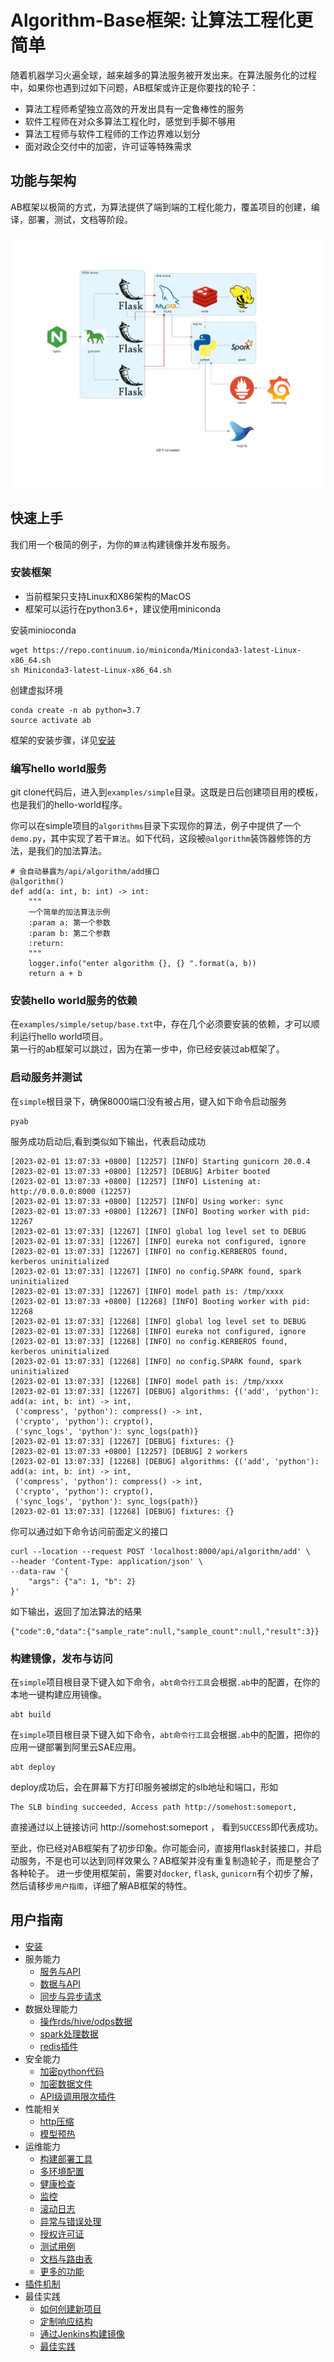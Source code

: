 
# Algorithm-Base框架: 让算法工程化更简单

随着机器学习火遍全球，越来越多的算法服务被开发出来。在算法服务化的过程中，如果你也遇到过如下问题，AB框架或许正是你要找的轮子：
- 算法工程师希望独立高效的开发出具有一定鲁棒性的服务
- 软件工程师在对众多算法工程化时，感觉到手脚不够用
- 算法工程师与软件工程师的工作边界难以划分
- 面对政企交付中的加密，许可证等特殊需求


## 功能与架构
AB框架以极简的方式，为算法提供了端到端的工程化能力，覆盖项目的创建，编译，部署，测试，文档等阶段。

![框架架构图](ext/diagrams/ab_framework.png)

## 快速上手

我们用一个极简的例子，为你的`算法`构建镜像并发布服务。

### 安装框架

- 当前框架只支持Linux和X86架构的MacOS
- 框架可以运行在python3.6+，建议使用miniconda

安装minioconda
```
wget https://repo.continuum.io/miniconda/Miniconda3-latest-Linux-x86_64.sh
sh Miniconda3-latest-Linux-x86_64.sh
```

创建虚拟环境
```
conda create -n ab python=3.7
source activate ab
```

框架的安装步骤，详见[安装](docs/cn/install.md)

### 编写hello world服务
git clone代码后，进入到`examples/simple`目录。这既是日后创建项目用的模板，也是我们的hello-world程序。  

你可以在simple项目的`algorithms`目录下实现你的算法，例子中提供了一个`demo.py`，其中实现了若干`算法`。如下代码，这段被`@algorithm`装饰器修饰的方法，是我们的加法算法。

```
# 会自动暴露为/api/algorithm/add接口
@algorithm()
def add(a: int, b: int) -> int:
    """
    一个简单的加法算法示例
    :param a: 第一个参数
    :param b: 第二个参数
    :return:
    """
    logger.info("enter algorithm {}, {} ".format(a, b))
    return a + b
```

### 安装hello world服务的依赖
在`examples/simple/setup/base.txt`中，存在几个必须要安装的依赖，才可以顺利运行hello world项目。  
第一行的ab框架可以跳过，因为在第一步中，你已经安装过ab框架了。


### 启动服务并测试
在`simple`根目录下，确保8000端口没有被占用，键入如下命令启动服务

```
pyab
```

服务成功启动后,看到类似如下输出，代表启动成功
```
[2023-02-01 13:07:33 +0800] [12257] [INFO] Starting gunicorn 20.0.4
[2023-02-01 13:07:33 +0800] [12257] [DEBUG] Arbiter booted
[2023-02-01 13:07:33 +0800] [12257] [INFO] Listening at: http://0.0.0.0:8000 (12257)
[2023-02-01 13:07:33 +0800] [12257] [INFO] Using worker: sync
[2023-02-01 13:07:33 +0800] [12267] [INFO] Booting worker with pid: 12267
[2023-02-01 13:07:33] [12267] [INFO] global log level set to DEBUG
[2023-02-01 13:07:33] [12267] [INFO] eureka not configured, ignore
[2023-02-01 13:07:33] [12267] [INFO] no config.KERBEROS found, kerberos uninitialized
[2023-02-01 13:07:33] [12267] [INFO] no config.SPARK found, spark uninitialized
[2023-02-01 13:07:33] [12267] [INFO] model path is: /tmp/xxxx
[2023-02-01 13:07:33 +0800] [12268] [INFO] Booting worker with pid: 12268
[2023-02-01 13:07:33] [12268] [INFO] global log level set to DEBUG
[2023-02-01 13:07:33] [12268] [INFO] eureka not configured, ignore
[2023-02-01 13:07:33] [12268] [INFO] no config.KERBEROS found, kerberos uninitialized
[2023-02-01 13:07:33] [12268] [INFO] no config.SPARK found, spark uninitialized
[2023-02-01 13:07:33] [12268] [INFO] model path is: /tmp/xxxx
[2023-02-01 13:07:33] [12267] [DEBUG] algorithms: {('add', 'python'): add(a: int, b: int) -> int,
 ('compress', 'python'): compress() -> int,
 ('crypto', 'python'): crypto(),
 ('sync_logs', 'python'): sync_logs(path)}
[2023-02-01 13:07:33] [12267] [DEBUG] fixtures: {}
[2023-02-01 13:07:33 +0800] [12257] [DEBUG] 2 workers
[2023-02-01 13:07:33] [12268] [DEBUG] algorithms: {('add', 'python'): add(a: int, b: int) -> int,
 ('compress', 'python'): compress() -> int,
 ('crypto', 'python'): crypto(),
 ('sync_logs', 'python'): sync_logs(path)}
[2023-02-01 13:07:33] [12268] [DEBUG] fixtures: {}
```

你可以通过如下命令访问前面定义的接口

```
curl --location --request POST 'localhost:8000/api/algorithm/add' \
--header 'Content-Type: application/json' \
--data-raw '{
	"args": {"a": 1, "b": 2}
}'
```

如下输出，返回了加法算法的结果
```
{"code":0,"data":{"sample_rate":null,"sample_count":null,"result":3}}
```

### 构建镜像，发布与访问

在`simple`项目根目录下键入如下命令，`abt命令行工具`会根据`.ab`中的配置，在你的本地一键构建应用镜像。
```
abt build
```

在`simple`项目根目录下键入如下命令，`abt命令行工具`会根据`.ab`中的配置，把你的应用一键部署到阿里云SAE应用。

```
abt deploy
```

deploy成功后，会在屏幕下方打印服务被绑定的slb地址和端口，形如
```
The SLB binding succeeded, Access path http://somehost:someport, 
```

直接通过以上链接访问 http://somehost:someport ， 看到`SUCCESS`即代表成功。

至此，你已经对AB框架有了初步印象。你可能会问，直接用flask封装接口，并启动服务，不是也可以达到同样效果么？AB框架并没有重复制造轮子，而是整合了各种轮子。
进一步使用框架前，需要对`docker`, `flask`, `gunicorn`有个初步了解，然后请移步`用户指南`，详细了解AB框架的特性。  


## 用户指南
- [安装](docs/cn/install.md)
- 服务能力
  - [服务与API](docs/cn/service.md)
  - [数据与API](docs/cn/service_data.md)
  - [同步与异步请求](docs/cn/task.md)
- 数据处理能力
  - [操作rds/hive/odps数据](docs/cn/dbm.md)
  - [spark处理数据](docs/cn/service.md)
  - [redis插件](docs/cn/redis.md)
- 安全能力
  - [加密python代码](docs/cn/encrypt.md)
  - [加密数据文件](docs/cn/crypto.md)
  - [API级调用限次插件](docs/cn/calllimit.md)
- 性能相关
  - [http压缩](docs/cn/compress.md)
  - [模型预热](docs/cn/warmup.md)
- 运维能力
  - [构建部署工具](docs/cn/abt.md)
  - [多环境配置](docs/cn/config.md)
  - [健康检查](docs/cn/health_check.md) 
  - [监控](docs/cn/monitoring.md)
  - [滚动日志](docs/cn/log.md)
  - [异常与错误处理](docs/cn/error.md)
  - [授权许可证](ext/license/README.md)
  - [测试用例](docs/cn/test.md)
  - [文档与路由表](docs/cn/doc.md)
  - [更多的功能](docs/cn/features.md)
- [插件机制](docs/cn/plugin.md)
- 最佳实践
  - [如何创建新项目](docs/cn/new-project.md)
  - [定制响应结构](docs/cn/custom-response-format.md)
  - [通过Jenkins构建镜像](docs/cn/jenkins.md)
  - [最佳实践](docs/cn/best-practice.md)




